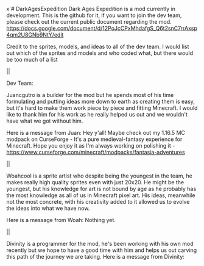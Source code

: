 x`# DarkAgesExpedition
 Dark Ages Expedition is a mod currently in development. This is the github for it, if you want to join the dev team, please check out the current public document regarding the mod.
https://docs.google.com/document/d/12PoJcCPxMhdafgS_Q6t2snC7rrAxsp4qm2U8GNb9NtY/edit

Credit to the sprites, models, and ideas to all of the dev team. I would list out which of the sprites and models and who coded what, but there would be too much of a list

||

Dev Team:

Juancgutro is a builder for the mod but he spends most of his time formulating and putting ideas more down to earth as creating them is easy, but it's hard to make them work piece by piece and fitting Minecraft. I would like to thank him for his work as he really helped us out and we wouldn't have what we got without him.

Here is a message from Juan:
Hey y'all! Maybe check out my 1.16.5 MC modpack on CurseForge - It's a pure medieval-fantasy experience for Minecraft. Hope you enjoy it as I'm always working on polishing it - https://www.curseforge.com/minecraft/modpacks/fantasia-adventures

||

Woahcool is a sprite artist who despite being the youngest in the team, he makes really high quality sprites even with just 20x20. He might be the youngest, but his knowledge for art is not bound by age as he probably has the most knowledge as all of us in Minecraft pixel art. His ideas, meanwhile not the most concrete, with his creativity added to it allowed us to evolve the ideas into what we have now.

Here is a message from Woah:
Nothing yet.

||

Divinity is a programmer for the mod, he's been working with his own mod recently but we hope to have a good time with him and helps us out carving this path of the journey we are taking.
Here is a message from Divinity:





